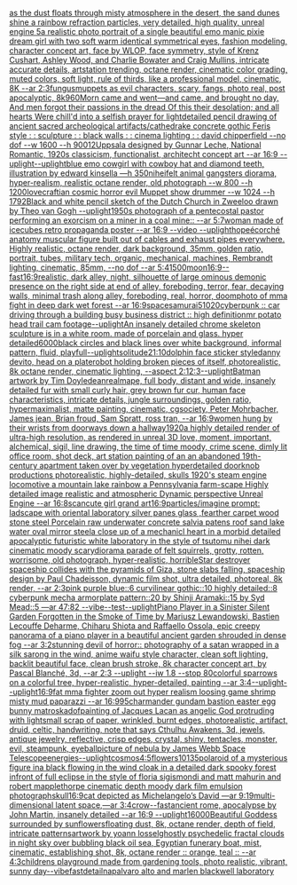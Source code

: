 [as the dust floats through misty atmosphere in the desert, the sand dunes shine a rainbow refraction particles, very detailed, high quality, unreal engine 5](https://www.ebank.nz/aiartgenerator?category=as%20the%20dust%20floats%20through%20misty%20atmosphere%20in%20the%20desert%2C%20the%20sand%20dunes%20shine%20a%20rainbow%20refraction%20particles%2C%20very%20detailed%2C%20high%20quality%2C%20unreal%20engine%205)[a realistic photo portrait of a single beautiful emo manic pixie dream girl with two soft warm identical symmetrical eyes, fashion modeling, character concept art, face by WLOP, face symmetry, style of Krenz Cushart, Ashley Wood, and Charlie Bowater and Craig Mullins, intricate accurate details, artstation trending, octane render, cinematic color grading, muted colors, soft light, rule of thirds, like a professional model, cinematic, 8K --ar 2:3](https://www.ebank.nz/aiartgenerator?category=a%20realistic%20photo%20portrait%20of%20a%20single%20beautiful%20emo%20manic%20pixie%20dream%20girl%20with%20two%20soft%20warm%20identical%20symmetrical%20eyes%2C%20fashion%20modeling%2C%20character%20concept%20art%2C%20face%20by%20WLOP%2C%20face%20symmetry%2C%20style%20of%20Krenz%20Cushart%2C%20Ashley%20Wood%2C%20and%20Charlie%20Bowater%20and%20Craig%20Mullins%2C%20intricate%20accurate%20details%2C%20artstation%20trending%2C%20octane%20render%2C%20cinematic%20color%20grading%2C%20muted%20colors%2C%20soft%20light%2C%20rule%20of%20thirds%2C%20like%20a%20professional%20model%2C%20cinematic%2C%208K%20--ar%202%3A3)[fungus](https://www.ebank.nz/aiartgenerator?category=fungus)[muppets as evil characters, scary, fangs, photo real, post apocalyptic, 8k](https://www.ebank.nz/aiartgenerator?category=muppets%20as%20evil%20characters%2C%20scary%2C%20fangs%2C%20photo%20real%2C%20post%20apocalyptic%2C%208k)[960](https://www.ebank.nz/aiartgenerator?category=960)[Morn came and went—and came, and brought no day, And men forgot their passions in the dread Of this their desolation; and all hearts Were chill'd into a selfish prayer for light](https://www.ebank.nz/aiartgenerator?category=Morn%20came%20and%20went%E2%80%94and%20came%2C%20and%20brought%20no%20day%2C%20And%20men%20forgot%20their%20passions%20in%20the%20dread%20Of%20this%20their%20desolation%3B%20and%20all%20hearts%20Were%20chill%27d%20into%20a%20selfish%20prayer%20for%20light)[detailed pencil drawing of ancient sacred archeological artifacts](https://www.ebank.nz/aiartgenerator?category=detailed%20pencil%20drawing%20of%20ancient%20sacred%20archeological%20artifacts)[/cathedrake concrete gothic Feris style : : sculpture : : black walls : : cinema lighting : : david chipperfield --no dof --w 1600 --h 900](https://www.ebank.nz/aiartgenerator?category=/cathedrake%20concrete%20gothic%20Feris%20style%20%3A%20%3A%20sculpture%20%3A%20%3A%20black%20walls%20%3A%20%3A%20cinema%20lighting%20%3A%20%3A%20david%20chipperfield%20--no%20dof%20--w%201600%20--h%20900)[12](https://www.ebank.nz/aiartgenerator?category=12)[Uppsala designed by Gunnar Leche, National Romantic, 1920s classicism, functionalist, architecht concept art  --ar 16:9 --uplight](https://www.ebank.nz/aiartgenerator?category=Uppsala%20designed%20by%20Gunnar%20Leche%2C%20National%20Romantic%2C%201920s%20classicism%2C%20functionalist%2C%20architecht%20concept%20art%20%20--ar%2016%3A9%20--uplight)[--uplight](https://www.ebank.nz/aiartgenerator?category=--uplight)[blue emo cowgirl with cowboy hat and diamond teeth, illustration by edward kinsella —h 350](https://www.ebank.nz/aiartgenerator?category=blue%20emo%20cowgirl%20with%20cowboy%20hat%20and%20diamond%20teeth%2C%20illustration%20by%20edward%20kinsella%20%E2%80%94h%20350)[nihei](https://www.ebank.nz/aiartgenerator?category=nihei)[felt animal gangsters diorama, hyper-realism, realistic octane render, old photograph --w 800 --h 1200](https://www.ebank.nz/aiartgenerator?category=felt%20animal%20gangsters%20diorama%2C%20hyper-realism%2C%20realistic%20octane%20render%2C%20old%20photograph%20--w%20800%20--h%201200)[lovecraftian cosmic horror evil Muppet show drummer --w 1024 --h 1792](https://www.ebank.nz/aiartgenerator?category=lovecraftian%20cosmic%20horror%20evil%20Muppet%20show%20drummer%20--w%201024%20--h%201792)[Black and white pencil sketch of the Dutch Church in Zweeloo drawn by Theo van Gogh --uplight](https://www.ebank.nz/aiartgenerator?category=Black%20and%20white%20pencil%20sketch%20of%20the%20Dutch%20Church%20in%20Zweeloo%20drawn%20by%20Theo%20van%20Gogh%20--uplight)[1950s photograph of a pentecostal pastor performing an exorcism on a miner in a coal mine:: --ar 5:7](https://www.ebank.nz/aiartgenerator?category=1950s%20photograph%20of%20a%20pentecostal%20pastor%20performing%20an%20exorcism%20on%20a%20miner%20in%20a%20coal%20mine%3A%3A%20--ar%205%3A7)[woman made of icecubes retro propaganda poster --ar 16:9 --video --uplight](https://www.ebank.nz/aiartgenerator?category=woman%20made%20of%20icecubes%20retro%20propaganda%20poster%20--ar%2016%3A9%20--video%20--uplight)[hope](https://www.ebank.nz/aiartgenerator?category=hope)[écorché anatomy muscular figure built out of cables and exhaust pipes everywhere. Highly realistic, octane render, dark background, 35mm, golden ratio, portrait, tubes, military tech, organic, mechanical, machines, Rembrandt lighting, cinematic, 85mm, --no dof --ar 5:4](https://www.ebank.nz/aiartgenerator?category=%C3%A9corch%C3%A9%20anatomy%20muscular%20figure%20built%20out%20of%20cables%20and%20exhaust%20pipes%20everywhere.%20Highly%20realistic%2C%20octane%20render%2C%20dark%20background%2C%2035mm%2C%20golden%20ratio%2C%20portrait%2C%20tubes%2C%20military%20tech%2C%20organic%2C%20mechanical%2C%20machines%2C%20Rembrandt%20lighting%2C%20cinematic%2C%2085mm%2C%20--no%20dof%20--ar%205%3A4)[1500](https://www.ebank.nz/aiartgenerator?category=1500)[moon](https://www.ebank.nz/aiartgenerator?category=moon)[16:9](https://www.ebank.nz/aiartgenerator?category=16%3A9)[--fast](https://www.ebank.nz/aiartgenerator?category=--fast)[16:9](https://www.ebank.nz/aiartgenerator?category=16%3A9)[realistic, dark alley, night, silhouette of large ominous demonic presence on the right side at end of alley, foreboding, terror, fear, decaying walls, minimal trash along alley, foreboding, real, horror, doom](https://www.ebank.nz/aiartgenerator?category=realistic%2C%20dark%20alley%2C%20night%2C%20silhouette%20of%20large%20ominous%20demonic%20presence%20on%20the%20right%20side%20at%20end%20of%20alley%2C%20foreboding%2C%20terror%2C%20fear%2C%20decaying%20walls%2C%20minimal%20trash%20along%20alley%2C%20foreboding%2C%20real%2C%20horror%2C%20doom)[photo of mma fight in deep dark wet forest --ar 16:9](https://www.ebank.nz/aiartgenerator?category=photo%20of%20mma%20fight%20in%20deep%20dark%20wet%20forest%20--ar%2016%3A9)[space](https://www.ebank.nz/aiartgenerator?category=space)[samurai](https://www.ebank.nz/aiartgenerator?category=samurai)[5](https://www.ebank.nz/aiartgenerator?category=5)[1020](https://www.ebank.nz/aiartgenerator?category=1020)[cyberpunk :: car driving through a building busy business district :: high definition](https://www.ebank.nz/aiartgenerator?category=cyberpunk%20%3A%3A%20car%20driving%20through%20a%20building%20busy%20business%20district%20%3A%3A%20high%20definition)[mr potato head trail cam footage](https://www.ebank.nz/aiartgenerator?category=mr%20potato%20head%20trail%20cam%20footage)[--uplight](https://www.ebank.nz/aiartgenerator?category=--uplight)[An insanely detailed chrome skeleton sculpture is in a white room.  made of porcelain and  glass. hyper detailed](https://www.ebank.nz/aiartgenerator?category=An%20insanely%20detailed%20chrome%20skeleton%20sculpture%20is%20in%20a%20white%20room.%20%20made%20of%20porcelain%20and%20%20glass.%20hyper%20detailed)[6000](https://www.ebank.nz/aiartgenerator?category=6000)[black circles and black lines over white background, informal pattern, fluid, playfull](https://www.ebank.nz/aiartgenerator?category=black%20circles%20and%20black%20lines%20over%20white%20background%2C%20informal%20pattern%2C%20fluid%2C%20playfull)[--uplight](https://www.ebank.nz/aiartgenerator?category=--uplight)[solitude](https://www.ebank.nz/aiartgenerator?category=solitude)[21:10](https://www.ebank.nz/aiartgenerator?category=21%3A10)[dolphin face sticker style](https://www.ebank.nz/aiartgenerator?category=dolphin%20face%20sticker%20style)[danny devito, head on a plate](https://www.ebank.nz/aiartgenerator?category=danny%20devito%2C%20head%20on%20a%20plate)[robot holding broken pieces of itself, photorealistic, 8k octane render, cinematic lighting, --aspect 2:1](https://www.ebank.nz/aiartgenerator?category=robot%20holding%20broken%20pieces%20of%20itself%2C%20photorealistic%2C%208k%20octane%20render%2C%20cinematic%20lighting%2C%20--aspect%202%3A1)[2:3](https://www.ebank.nz/aiartgenerator?category=2%3A3)[--uplight](https://www.ebank.nz/aiartgenerator?category=--uplight)[Batman artwork by Tim Doyle](https://www.ebank.nz/aiartgenerator?category=Batman%20artwork%20by%20Tim%20Doyle)[dean](https://www.ebank.nz/aiartgenerator?category=dean)[realm](https://www.ebank.nz/aiartgenerator?category=realm)[ape, full body, distant and wide, insanely detailed fur with small curly hair, grey brown fur cur, human face characteristics, intricate details, jungle surroundings, golden ratio, hypermaximalist, matte painting, cinematic, cgsociety, Peter Mohrbacher, James jean, Brian froud, Sam Spratt, ross tran, --ar 16:9](https://www.ebank.nz/aiartgenerator?category=ape%2C%20full%20body%2C%20distant%20and%20wide%2C%20insanely%20detailed%20fur%20with%20small%20curly%20hair%2C%20grey%20brown%20fur%20cur%2C%20human%20face%20characteristics%2C%20intricate%20details%2C%20jungle%20surroundings%2C%20golden%20ratio%2C%20hypermaximalist%2C%20matte%20painting%2C%20cinematic%2C%20cgsociety%2C%20Peter%20Mohrbacher%2C%20James%20jean%2C%20Brian%20froud%2C%20Sam%20Spratt%2C%20ross%20tran%2C%20--ar%2016%3A9)[women hung by their wrists from doorways down a hallway](https://www.ebank.nz/aiartgenerator?category=women%20hung%20by%20their%20wrists%20from%20doorways%20down%20a%20hallway)[1920](https://www.ebank.nz/aiartgenerator?category=1920)[a highly detailed render of ultra-high resolution, as rendered in unreal 3D love, moment, important, alchemical, sigil, line drawing, the time of time moody, crime scene, dimly lit office room, shot deck, art station painting of an an abandoned 19th-century apartment taken over by vegetation hyperdetailed doorknob productions photorealistic, highly-detailed, skulls 1920's steam engine locomotive a mountain lake rainbow a Pennsylvania farm-scape Highly detailed image realistic and atmospheric Dynamic perspective Unreal Engine --ar 16:8](https://www.ebank.nz/aiartgenerator?category=a%20highly%20detailed%20render%20of%20ultra-high%20resolution%2C%20as%20rendered%20in%20unreal%203D%20love%2C%20moment%2C%20important%2C%20alchemical%2C%20sigil%2C%20line%20drawing%2C%20the%20time%20of%20time%20moody%2C%20crime%20scene%2C%20dimly%20lit%20office%20room%2C%20shot%20deck%2C%20art%20station%20painting%20of%20an%20an%20abandoned%2019th-century%20apartment%20taken%20over%20by%20vegetation%20hyperdetailed%20doorknob%20productions%20photorealistic%2C%20highly-detailed%2C%20skulls%201920%27s%20steam%20engine%20locomotive%20a%20mountain%20lake%20rainbow%20a%20Pennsylvania%20farm-scape%20Highly%20detailed%20image%20realistic%20and%20atmospheric%20Dynamic%20perspective%20Unreal%20Engine%20--ar%2016%3A8)[scan](https://www.ebank.nz/aiartgenerator?category=scan)[cute girl grand art](https://www.ebank.nz/aiartgenerator?category=cute%20girl%20grand%20art)[16:9](https://www.ebank.nz/aiartgenerator?category=16%3A9)[particles](https://www.ebank.nz/aiartgenerator?category=particles)[/imagine prompt: ladscape with oriental laboratory silver panes glass ,fearther carpet wood stone steel Porcelain raw underwater concrete salvia patens roof sand lake water oval mirror steel](https://www.ebank.nz/aiartgenerator?category=/imagine%20prompt%3A%20ladscape%20with%20oriental%20laboratory%20silver%20panes%20glass%20%2Cfearther%20carpet%20wood%20stone%20steel%20Porcelain%20raw%20underwater%20concrete%20salvia%20patens%20roof%20sand%20lake%20water%20oval%20mirror%20steel)[a close up of a mechanicl heart in a morbid detailed apocalyptic futuristic white laboratory in the style of tsutomu nihei dark cinematic moody scary](https://www.ebank.nz/aiartgenerator?category=a%20close%20up%20of%20a%20mechanicl%20heart%20in%20a%20morbid%20detailed%20apocalyptic%20futuristic%20white%20laboratory%20in%20the%20style%20of%20tsutomu%20nihei%20dark%20cinematic%20moody%20scary)[diorama parade of felt squirrels, grotty, rotten, worrisome, old photograph, hyper-realistic, horrible](https://www.ebank.nz/aiartgenerator?category=diorama%20parade%20of%20felt%20squirrels%2C%20grotty%2C%20rotten%2C%20worrisome%2C%20old%20photograph%2C%20hyper-realistic%2C%20horrible)[Star destroyer spaceship collides with the pyramids of Giza, stone slabs falling, spaceship design by Paul Chadeisson, dynamic film shot, ultra detailed, photoreal, 8k render, --ar 2:3](https://www.ebank.nz/aiartgenerator?category=Star%20destroyer%20spaceship%20collides%20with%20the%20pyramids%20of%20Giza%2C%20stone%20slabs%20falling%2C%20spaceship%20design%20by%20Paul%20Chadeisson%2C%20dynamic%20film%20shot%2C%20ultra%20detailed%2C%20photoreal%2C%208k%20render%2C%20--ar%202%3A3)[pink purple blue::6 curvilinear gothic::10 highly detailed::8 cyberpunk mecha armorplate pattern::20 by Shinji Aramaki::15 by Syd Mead::5 —ar 47:82  --vibe](https://www.ebank.nz/aiartgenerator?category=pink%20purple%20blue%3A%3A6%20curvilinear%20gothic%3A%3A10%20highly%20detailed%3A%3A8%20cyberpunk%20mecha%20armorplate%20pattern%3A%3A20%20by%20Shinji%20Aramaki%3A%3A15%20by%20Syd%20Mead%3A%3A5%20%E2%80%94ar%2047%3A82%20%20--vibe)[--test](https://www.ebank.nz/aiartgenerator?category=--test)[--uplight](https://www.ebank.nz/aiartgenerator?category=--uplight)[Piano Player in a Sinister Silent Garden Forgotten in the Smoke of Time by Mariusz Lewandowski, Bastien Lecouffe Deharme, Chiharu Shiota and Raffaello Ossola, epic creepy panorama of a piano player in a beautiful ancient garden shrouded in dense fog --ar 3:2](https://www.ebank.nz/aiartgenerator?category=Piano%20Player%20in%20a%20Sinister%20Silent%20Garden%20Forgotten%20in%20the%20Smoke%20of%20Time%20by%20Mariusz%20Lewandowski%2C%20Bastien%20Lecouffe%20Deharme%2C%20Chiharu%20Shiota%20and%20Raffaello%20Ossola%2C%20epic%20creepy%20panorama%20of%20a%20piano%20player%20in%20a%20beautiful%20ancient%20garden%20shrouded%20in%20dense%20fog%20--ar%203%3A2)[stunning devil of horror:: photography of a satan wrapped in a silk sarong in the wind, anime waifu style character, clean soft lighting, backlit beautiful face, clean brush stroke, 8k character concept art, by Pascal Blanché, 3d, --ar 2:3 --uplight --iw 1.8 --stop 80](https://www.ebank.nz/aiartgenerator?category=stunning%20devil%20of%20horror%3A%3A%20photography%20of%20a%20satan%20wrapped%20in%20a%20silk%20sarong%20in%20the%20wind%2C%20anime%20waifu%20style%20character%2C%20clean%20soft%20lighting%2C%20backlit%20beautiful%20face%2C%20clean%20brush%20stroke%2C%208k%20character%20concept%20art%2C%20by%20Pascal%20Blanch%C3%A9%2C%203d%2C%20--ar%202%3A3%20--uplight%20--iw%201.8%20--stop%2080)[colorful sparrows on a colorful tree, hyper-realistic, hyper-detailed, painting --ar 3:4](https://www.ebank.nz/aiartgenerator?category=colorful%20sparrows%20on%20a%20colorful%20tree%2C%20hyper-realistic%2C%20hyper-detailed%2C%20painting%20--ar%203%3A4)[--uplight](https://www.ebank.nz/aiartgenerator?category=--uplight)[--uplight](https://www.ebank.nz/aiartgenerator?category=--uplight)[16:9](https://www.ebank.nz/aiartgenerator?category=16%3A9)[fat mma fighter zoom out hyper realism loosing game shrimp misty mud paparazzi --ar 16:9](https://www.ebank.nz/aiartgenerator?category=fat%20mma%20fighter%20zoom%20out%20hyper%20realism%20loosing%20game%20shrimp%20misty%20mud%20paparazzi%20--ar%2016%3A9)[95](https://www.ebank.nz/aiartgenerator?category=95)[charmander gundam bastion easter egg bunny matroska](https://www.ebank.nz/aiartgenerator?category=charmander%20gundam%20bastion%20easter%20egg%20bunny%20matroska)[dof](https://www.ebank.nz/aiartgenerator?category=dof)[painting of Jacques Lacan as angelic God protruding with light](https://www.ebank.nz/aiartgenerator?category=painting%20of%20Jacques%20Lacan%20as%20angelic%20God%20protruding%20with%20light)[small scrap of paper, wrinkled, burnt edges, photorealistic, artifact, druid, celtic, handwriting, note that says Cthulhu Awakens, 3d, jewels, antique jewelry, reflective, crisp edges, crystal, shiny, tentacles, monster, evil, steampunk, eyeball](https://www.ebank.nz/aiartgenerator?category=small%20scrap%20of%20paper%2C%20wrinkled%2C%20burnt%20edges%2C%20photorealistic%2C%20artifact%2C%20druid%2C%20celtic%2C%20handwriting%2C%20note%20that%20says%20Cthulhu%20Awakens%2C%203d%2C%20jewels%2C%20antique%20jewelry%2C%20reflective%2C%20crisp%20edges%2C%20crystal%2C%20shiny%2C%20tentacles%2C%20monster%2C%20evil%2C%20steampunk%2C%20eyeball)[picture of nebula by James Webb Space Telescope](https://www.ebank.nz/aiartgenerator?category=picture%20of%20nebula%20by%20James%20Webb%20Space%20Telescope)[energies](https://www.ebank.nz/aiartgenerator?category=energies)[--uplight](https://www.ebank.nz/aiartgenerator?category=--uplight)[cosmos](https://www.ebank.nz/aiartgenerator?category=cosmos)[4:5](https://www.ebank.nz/aiartgenerator?category=4%3A5)[flowers](https://www.ebank.nz/aiartgenerator?category=flowers)[10135](https://www.ebank.nz/aiartgenerator?category=10135)[polaroid of a mysterious figure ina black flowing in the wind cloak in a detailed dark spooky forest infront of full eclipse in the style of floria sigismondi and matt mahurin and robert mapplethorpe cinematic depth moody dark film emulsion photograph](https://www.ebank.nz/aiartgenerator?category=polaroid%20of%20a%20mysterious%20figure%20ina%20black%20flowing%20in%20the%20wind%20cloak%20in%20a%20detailed%20dark%20spooky%20forest%20infront%20of%20full%20eclipse%20in%20the%20style%20of%20floria%20sigismondi%20and%20matt%20mahurin%20and%20robert%20mapplethorpe%20cinematic%20depth%20moody%20dark%20film%20emulsion%20photograph)[skull](https://www.ebank.nz/aiartgenerator?category=skull)[16:9](https://www.ebank.nz/aiartgenerator?category=16%3A9)[cat depicted as Michelangelo’s David —ar 9:19](https://www.ebank.nz/aiartgenerator?category=cat%20depicted%20as%20Michelangelo%E2%80%99s%20David%20%E2%80%94ar%209%3A19)[multi-dimensional latent space,—ar 3:4](https://www.ebank.nz/aiartgenerator?category=multi-dimensional%20latent%20space%2C%E2%80%94ar%203%3A4)[crow](https://www.ebank.nz/aiartgenerator?category=crow)[--fast](https://www.ebank.nz/aiartgenerator?category=--fast)[ancient rome, apocalypse by John Martin, insanely detailed --ar 16:9 --uplight](https://www.ebank.nz/aiartgenerator?category=ancient%20rome%2C%20apocalypse%20by%20John%20Martin%2C%20insanely%20detailed%20--ar%2016%3A9%20--uplight)[16000](https://www.ebank.nz/aiartgenerator?category=16000)[Beautiful Goddess surrounded by sunflowers](https://www.ebank.nz/aiartgenerator?category=Beautiful%20Goddess%20surrounded%20by%20sunflowers)[floating dust, 8k, octane render, depth of field, intricate patterns](https://www.ebank.nz/aiartgenerator?category=floating%20dust%2C%208k%2C%20octane%20render%2C%20depth%20of%20field%2C%20intricate%20patterns)[artwork by yoann lossel](https://www.ebank.nz/aiartgenerator?category=artwork%20by%20yoann%20lossel)[ghostly psychedelic fractal clouds in night sky over bubbling black oil sea, Egyptian funerary boat, mist, cinematic, establishing shot, 8k, octane render :: orange, teal :: --ar 4:3](https://www.ebank.nz/aiartgenerator?category=ghostly%20psychedelic%20fractal%20clouds%20in%20night%20sky%20over%20bubbling%20black%20oil%20sea%2C%20Egyptian%20funerary%20boat%2C%20mist%2C%20cinematic%2C%20establishing%20shot%2C%208k%2C%20octane%20render%20%3A%3A%20orange%2C%20teal%20%3A%3A%20--ar%204%3A3)[childrens playground made from gardening tools, photo realistic, vibrant, sunny day](https://www.ebank.nz/aiartgenerator?category=childrens%20playground%20made%20from%20gardening%20tools%2C%20photo%20realistic%2C%20vibrant%2C%20sunny%20day)[--vibefast](https://www.ebank.nz/aiartgenerator?category=--vibefast)[detail](https://www.ebank.nz/aiartgenerator?category=detail)[nap](https://www.ebank.nz/aiartgenerator?category=nap)[alvaro alto and marlen blackwell laboratory](https://www.ebank.nz/aiartgenerator?category=alvaro%20alto%20and%20marlen%20blackwell%20laboratory)
